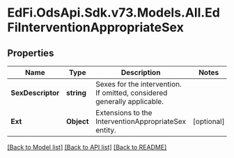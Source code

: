 # EdFi.OdsApi.Sdk.v73.Models.All.EdFiInterventionAppropriateSex

## Properties

Name | Type | Description | Notes
------------ | ------------- | ------------- | -------------
**SexDescriptor** | **string** | Sexes for the intervention. If omitted, considered generally applicable. | 
**Ext** | **Object** | Extensions to the InterventionAppropriateSex entity. | [optional] 

[[Back to Model list]](../../README.md#documentation-for-models) [[Back to API list]](../../README.md#documentation-for-api-endpoints) [[Back to README]](../../README.md)


